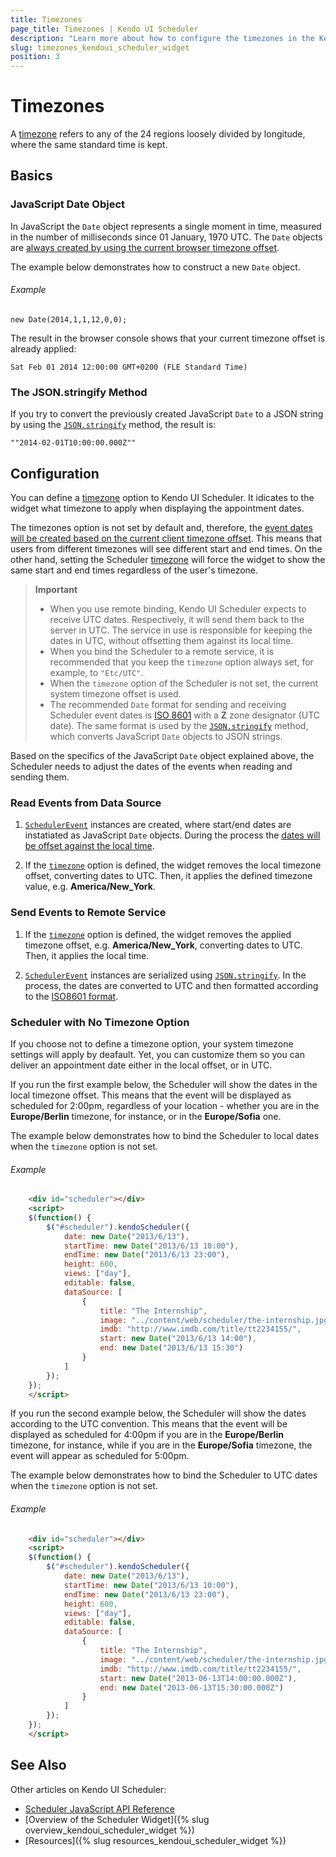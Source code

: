 ```yaml
---
title: Timezones
page_title: Timezones | Kendo UI Scheduler
description: "Learn more about how to configure the timezones in the Kendo UI Scheduler widget."
slug: timezones_kendoui_scheduler_widget
position: 3
---
```


# Timezones

A [timezone](http://www.timeanddate.com/time/time-zones.html) refers to any of the 24 regions loosely divided by longitude, where the same standard time is kept.

## Basics

### JavaScript Date Object

In JavaScript the `Date` object represents a single moment in time, measured in the number of milliseconds since 01 January, 1970 UTC. The `Date` objects are [always created by using the current browser timezone offset](http://www.ecma-international.org/ecma-262/6.0/#sec-localtime).

The example below demonstrates how to construct a new `Date` object.

###### Example

    new Date(2014,1,1,12,0,0);

The result in the browser console shows that your current timezone offset is already applied:

    Sat Feb 01 2014 12:00:00 GMT+0200 (FLE Standard Time)

### The JSON.stringify Method

If you try to convert the previously created JavaScript `Date` to a JSON string by using the [`JSON.stringify`](https://developer.mozilla.org/en-US/docs/Web/JavaScript/Reference/Global_Objects/JSON/stringify) method, the result is:

    ""2014-02-01T10:00:00.000Z""

## Configuration

You can define a [timezone](/api/javascript/ui/scheduler#configuration-timezone) option to Kendo UI Scheduler. It idicates to the widget what timezone to apply when displaying the appointment dates.

The timezones option is not set by default and, therefore, the [event dates will be created based on the current client timezone offset](/web/scheduler/timezones#timezone-option-is-not-set). This means that users from different timezones will see different start and end times. On the other hand, setting the Scheduler [timezone](/api/javascript/ui/scheduler#configuration-timezone) will force the widget to show the same start and end times regardless of the user's timezone.

> **Important**  
> * When you use remote binding, Kendo UI Scheduler expects to receive UTC dates. Respectively, it will send them back to the server in UTC. The service in use is responsible for keeping the dates in UTC, without offsetting them against its local time.
> * When you bind the Scheduler to a remote service, it is recommended that you keep the `timezone` option always set, for example, to `"Etc/UTC"`.
> * When the `timezone` option of the Scheduler is not set, the current system timezone offset is used.
> * The recommended `Date` format for sending and receiving Scheduler event dates is [ISO 8601](https://en.wikipedia.org/wiki/ISO_8601) with a **Z** zone designator (UTC date). The same format is used by the [`JSON.stringify`](https://developer.mozilla.org/en-US/docs/Web/JavaScript/Reference/Global_Objects/JSON/stringify) method, which converts JavaScript `Date` objects to JSON strings.

Based on the specifics of the JavaScript `Date` object explained above, the Scheduler needs to adjust the dates of the events when reading and sending them.

### Read Events from Data Source

1.  [`SchedulerEvent`](/api/framework/SchedulerEvent) instances are created, where start/end dates are instatiated as JavaScript `Date` objects. During the process the [dates will be offset against the local time](http://www.ecma-international.org/ecma-262/6.0/#sec-localtime).

2. If the [`timezone`](/api/javascript/ui/scheduler#configuration-timezone) option is defined, the widget removes the local timezone offset, converting dates to UTC. Then, it applies the defined timezone value, e.g. **America/New_York**.

### Send Events to Remote Service

1. If the [`timezone`](/api/javascript/ui/scheduler#configuration-timezone) option is defined, the widget removes the applied timezone offset, e.g. **America/New_York**, converting dates to UTC. Then, it applies the local time.

2. [`SchedulerEvent`](/api/framework/SchedulerEvent) instances are serialized using [`JSON.stringify`](https://developer.mozilla.org/en-US/docs/Web/JavaScript/Reference/Global_Objects/JSON/stringify). In the process, the dates are converted to UTC and then formatted according to the [ISO8601 format](https://en.wikipedia.org/wiki/ISO_8601).

### Scheduler with No Timezone Option

If you choose not to define a timezone option, your system timezone settings will apply by deafault. Yet, you can customize them so you can deliver an appointment date either in the local offset, or in UTC.

If you run the first example below, the Scheduler will show the dates in the local timezone offset. This means that the event will be displayed as scheduled for 2:00pm, regardless of your location - whether you are in the **Europe/Berlin** timezone, for instance, or in the **Europe/Sofia** one.

The example below demonstrates how to bind the Scheduler to local dates when the `timezone` option is not set.

###### Example

````html
    <div id="scheduler"></div>
    <script>
    $(function() {
        $("#scheduler").kendoScheduler({
            date: new Date("2013/6/13"),
            startTime: new Date("2013/6/13 10:00"),
            endTime: new Date("2013/6/13 23:00"),
            height: 600,
            views: ["day"],
            editable: false,
            dataSource: [
                {
                    title: "The Internship",
                    image: "../content/web/scheduler/the-internship.jpg",
                    imdb: "http://www.imdb.com/title/tt2234155/",
                    start: new Date("2013/6/13 14:00"),
                    end: new Date("2013/6/13 15:30")
                }
            ]
        });
    });
    </script>
````

If you run the second example below, the Scheduler will show the dates according to the UTC convention. This means that the event will be displayed as scheduled for 4:00pm if you are in the **Europe/Berlin** timezone, for instance, while if you are in the **Europe/Sofia** timezone, the event will appear as scheduled for 5:00pm.  

The example below demonstrates how to bind the Scheduler to UTC dates when the `timezone` option is not set.

###### Example

````html
    <div id="scheduler"></div>
    <script>
    $(function() {
        $("#scheduler").kendoScheduler({
            date: new Date("2013/6/13"),
            startTime: new Date("2013/6/13 10:00"),
            endTime: new Date("2013/6/13 23:00"),
            height: 600,
            views: ["day"],
            editable: false,
            dataSource: [
                {
                    title: "The Internship",
                    image: "../content/web/scheduler/the-internship.jpg",
                    imdb: "http://www.imdb.com/title/tt2234155/",
                    start: new Date("2013-06-13T14:00:00.000Z"),
                    end: new Date("2013-06-13T15:30:00.000Z")
                }
            ]
        });
    });
    </script>
````

## See  Also

Other articles on Kendo UI Scheduler:

* [Scheduler JavaScript API Reference](/api/javascript/ui/scheduler)
* [Overview of the Scheduler Widget]({% slug overview_kendoui_scheduler_widget %})
* [Resources]({% slug resources_kendoui_scheduler_widget %})
